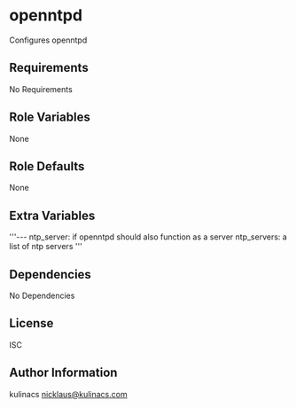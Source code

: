 openntpd
========
Configures openntpd

Requirements
------------
No Requirements

Role Variables
--------------
None

Role Defaults
-------------
None

Extra Variables
---------------
'''---
ntp_server: if openntpd should also function as a server
ntp_servers: a list of ntp servers
'''

Dependencies
------------
No Dependencies

License
-------
ISC

Author Information
------------------
kulinacs <nicklaus@kulinacs.com>
